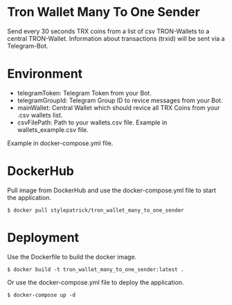 # Tron Wallet Many To One Sender
Send every 30 seconds TRX coins from a list of csv TRON-Wallets to a central TRON-Wallet. Information about transactions (trxid) will be sent via a Telegram-Bot.

# Environment
- telegramToken: Telegram Token from your Bot.
- telegramGroupId: Telegram Group ID to revice messages from your Bot.
- mainWallet: Central Wallet which should revice all TRX Coins from your .csv wallets list.
- csvFilePath: Path to your wallets.csv file. Example in wallets_example.csv file.

Example in docker-compose.yml file.

# DockerHub
Pull image from DockerHub and use the docker-compose.yml file to start the application.
```
$ docker pull stylepatrick/tron_wallet_many_to_one_sender
```

# Deployment
Use the Dockerfile to build the docker image.

```
$ docker build -t tron_wallet_many_to_one_sender:latest .
```

Or use the docker-compose.yml file to deploy the application.
```
$ docker-compose up -d
```

